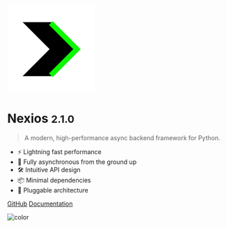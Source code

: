 <!-- _coverpage.md -->

![logo](_media/icon.svg)

# Nexios <small>2.1.0</small>

> A modern, high-performance async backend framework for Python.

- ⚡ Lightning fast performance
- 🔄 Fully asynchronous from the ground up
- 🛠️ Intuitive API design
- 📦 Minimal dependencies
- 🔌 Pluggable architecture

[GitHub](https://github.com/nexios-labs/nexios)
[Documentation](./installation.md)

<!-- background color -->

![color](#f0f0f0)